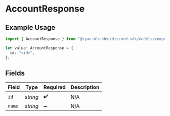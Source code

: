 # AccountResponse

## Example Usage

```typescript
import { AccountResponse } from "@ryan.blunden/discord-sdk/models/components";

let value: AccountResponse = {
  id: "<id>",
};
```

## Fields

| Field              | Type               | Required           | Description        |
| ------------------ | ------------------ | ------------------ | ------------------ |
| `id`               | *string*           | :heavy_check_mark: | N/A                |
| `name`             | *string*           | :heavy_minus_sign: | N/A                |